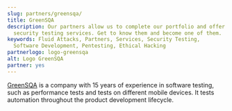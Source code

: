 ```yaml
---
slug: partners/greensqa/
title: GreenSQA
description: Our partners allow us to complete our portfolio and offer better
  security testing services. Get to know them and become one of them.
keywords: Fluid Attacks, Partners, Services, Security Testing,
  Software Development, Pentesting, Ethical Hacking
partnerlogo: logo-greensqa
alt: Logo GreenSQA
partner: yes
---
```


[GreenSQA](https://greensqa.com/en/) is a company with 15 years of
experience in software testing, such as performance tests and tests on
different mobile devices. It tests automation throughout the product
development lifecycle.
